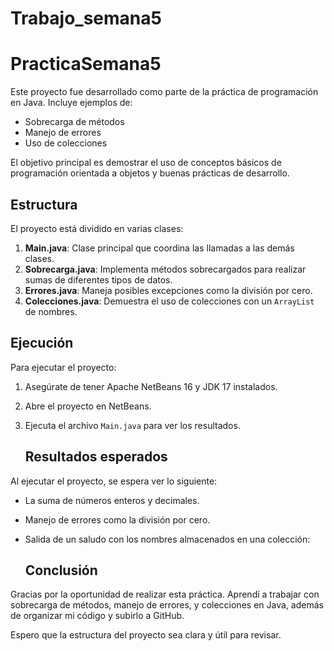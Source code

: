 # Trabajo_semana5

# PracticaSemana5
Este proyecto fue desarrollado como parte de la práctica de programación en Java. Incluye ejemplos de:
- Sobrecarga de métodos
- Manejo de errores
- Uso de colecciones

El objetivo principal es demostrar el uso de conceptos básicos de programación orientada a objetos y buenas prácticas de desarrollo.

## Estructura
El proyecto está dividido en varias clases:
1. **Main.java**: Clase principal que coordina las llamadas a las demás clases.
2. **Sobrecarga.java**: Implementa métodos sobrecargados para realizar sumas de diferentes tipos de datos.
3. **Errores.java**: Maneja posibles excepciones como la división por cero.
4. **Colecciones.java**: Demuestra el uso de colecciones con un `ArrayList` de nombres.
   
## Ejecución
Para ejecutar el proyecto:
1. Asegúrate de tener Apache NetBeans 16 y JDK 17 instalados.
2. Abre el proyecto en NetBeans.
3. Ejecuta el archivo `Main.java` para ver los resultados.

   ## Resultados esperados
Al ejecutar el proyecto, se espera ver lo siguiente:
- La suma de números enteros y decimales.
- Manejo de errores como la división por cero.
- Salida de un saludo con los nombres almacenados en una colección:

  ## Conclusión
Gracias por la oportunidad de realizar esta práctica. Aprendí a trabajar con sobrecarga de métodos, manejo de errores, y colecciones en Java, además de organizar mi código y subirlo a GitHub.

Espero que la estructura del proyecto sea clara y útil para revisar.
   
